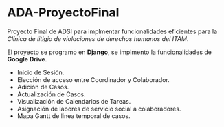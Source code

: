 # ADA-ProyectoFinal

Proyecto Final de ADSI para implmentar funcionalidades eficientes para la *Clínica de litigio de violaciones de derechos humanos del ITAM*.

El proyecto se programo en **Django**, se implmento la funcionalidades de **Google Drive**.

  - Inicio de Sesión.
  - Elección de acceso entre Coordinador y Colaborador. 
  - Adición de Casos.
  - Actualización de Casos.
  - Visualización de Calendarios de Tareas.
  - Asignación de labores de servicio social a colaboradores. 
  - Mapa Gantt de linea temporal de casos.

